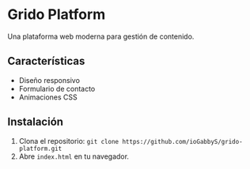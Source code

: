 # Grido Platform 
Una plataforma web moderna para gestión de contenido.

## Características
- Diseño responsivo
- Formulario de contacto
- Animaciones CSS

## Instalación
1. Clona el repositorio: `git clone https://github.com/ioGabbyS/grido-platform.git`
2. Abre `index.html` en tu navegador.